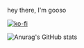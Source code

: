hey there, I'm gooso

[![ko-fi](https://ko-fi.com/img/githubbutton_sm.svg)](https://ko-fi.com/Y8Y8RCI32)

![Anurag's GitHub stats](https://github-readme-stats.vercel.app/api?username=ggooseo&show_icons=true&theme=radical)

